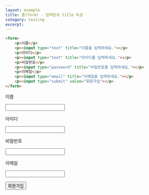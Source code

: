 ```yaml
---
layout: example
title: 폼(form) - 입력란과 title 속성
category: testing
excerpt:
---
```


```html
<form>
	<p>이름</p>
	<p><input type="text" title="이름을 입력하세요."></p>
	<p>아이디</p>
	<p><input type="text" title="아이디를 입력하세요."></p>
	<p>비밀번호</p>
	<p><input type="password" title="비밀번호를 입력하세요."></p>
	<p>이메일</p>
	<p><input type="email" title="이메일을 입력하세요."></p>
	<p><input type="submit" value="회원가입"></p>
</form>
```

<form>
	<p>이름</p>
	<p><input type="text" title="이름을 입력하세요."></p>
	<p>아이디</p>
	<p><input type="text" title="아이디를 입력하세요."></p>
	<p>비밀번호</p>
	<p><input type="password" title="비밀번호를 입력하세요."></p>
	<p>이메일</p>
	<p><input type="email" title="이메일을 입력하세요."></p>
	<p><input type="submit" value="회원가입"></p>
</form>
